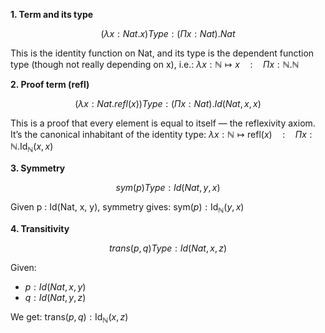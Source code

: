 
__1. Term and its type__

```math
(λ x : Nat. x)
Type: (Π x : Nat). Nat
```

This is the identity function on Nat, and its type is the dependent function type (though not really depending on x), i.e.:
$\lambda x : \mathbb{N} \mapsto x \quad : \quad \Pi x : \mathbb{N}. \mathbb{N}$



__2. Proof term (refl)__

```math
(λ x : Nat. refl(x))
Type: (Π x : Nat). Id(Nat, x, x)
```

This is a proof that every element is equal to itself — the reflexivity axiom. It’s the canonical inhabitant of the identity type:
$\lambda x : \mathbb{N} \mapsto \mathsf{refl}(x) \quad : \quad \Pi x : \mathbb{N}. \mathsf{Id}_{\mathbb{N}}(x, x)$




__3. Symmetry__

```math
sym(p)
Type: Id(Nat, y, x)
```

Given p : Id(Nat, x, y), symmetry gives:
$\mathsf{sym}(p) : \mathsf{Id}_{\mathbb{N}}(y, x)$




__4. Transitivity__

```math
trans(p, q)
Type: Id(Nat, x, z)
```

Given:
- $p : Id(Nat, x, y)$
- $q : Id(Nat, y, z)$

We get:
$\mathsf{trans}(p, q) : \mathsf{Id}_{\mathbb{N}}(x, z)$



